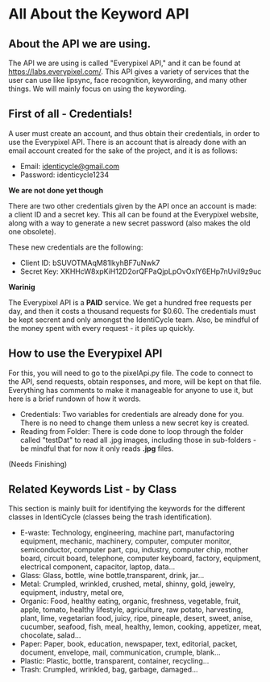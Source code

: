 # All About the Keyword API

## About the API we are using.

The API we are using is called "Everypixel API," and it can be found at https://labs.everypixel.com/. This API gives a variety of services that the user can use like lipsync, face recognition, keywording, and many other things. We will mainly focus on using the keywording.  

## First of all - Credentials!

A user must create an account, and thus obtain their credentials, in order to use the Everypixel API. There is an account that is already done with an email account created for the sake of the project, and it is as follows:

* Email: identicycle@gmail.com
* Password: identicycle1234

__We are not done yet though__

There are two other credentials given by the API once an account is made: a client ID and a secret key. This all can be found at the Everypixel website, along with a way to generate a new secret password (also makes the old one obsolete).

These new credentials are the following:

* Client ID: bSUVOTMAqM81lkyhBF7uNwk7
* Secret Key: XKHHcW8xpKiH12D2orQFPaQjpLpOvOxIY6EHp7nUvil9z9uc

__Warinig__

The Everypixel API is a __PAID__ service. We get a hundred free requests per day, and then it costs a thousand requests for $0.60. The credentials must be kept secrent and only amongst the IdentiCycle team. Also, be mindful of the money spent with every request - it piles up quickly.

## How to use the Everypixel API

For this, you will need to go to the pixelApi.py file. The code to connect to the API, send requests, obtain responses, and more, will be kept on that file. Everything has comments to make it manageable for anyone to use it, but here is a brief rundown of how it words.

* Credentials: Two variables for credentials are already done for you. There is no need to change them unless a new secret key is created.
* Reading from Folder: There is code done to loop through the folder called "testDat" to read all .jpg images, including those in sub-folders - be mindful that for now it only reads __.jpg__ files.

(Needs Finishing)

## Related Keywords List - by Class

This section is mainly built for identifying the keywords for the different classes in IdentiCycle (classes being the trash identification). 

* E-waste: Technology, engineering, machine part, manufactoring equipment, mechanic, machinery, computer, computer monitor, semiconductor, computer part, cpu, industry, computer chip, mother board, circuit board, telephone, computer keyboard, factory, equipment, electrical component, capacitor, laptop, data...
* Glass: Glass, bottle, wine bottle,transparent, drink, jar...
* Metal: Crumpled, wrinkled, crushed, metal, shinny, gold, jewelry, equipment, industry, metal ore, 
* Organic: Food, healthy eating, organic, freshness, vegetable, fruit, apple, tomato, healthy lifestyle, agriculture, raw potato, harvesting, plant, lime, vegetarian food, juicy, ripe, pineaple, desert, sweet, anise, cucumber, seafood, fish, meal, healthy, lemon, cooking, appetizer, meat, chocolate, salad...
* Paper: Paper, book, education, newspaper, text, editorial, packet, document, envelope, mail, communication, crumple, blank...
* Plastic: Plastic, bottle, transparent, container, recycling...
* Trash: Crumpled, wrinkled, bag, garbage, damaged...